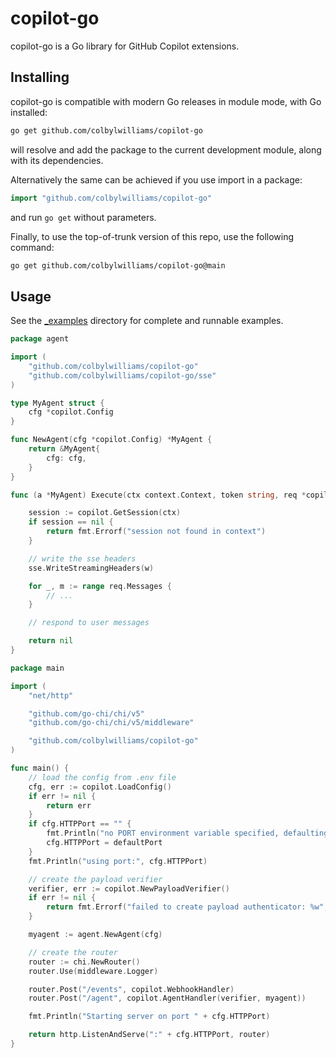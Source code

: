 # copilot-go

copilot-go is a Go library for GitHub Copilot extensions.

## Installing

copilot-go is compatible with modern Go releases in module mode, with Go installed:

```sh
go get github.com/colbylwilliams/copilot-go
```

will resolve and add the package to the current development module, along with its dependencies.

Alternatively the same can be achieved if you use import in a package:

```go
import "github.com/colbylwilliams/copilot-go"
```

and run `go get` without parameters.

Finally, to use the top-of-trunk version of this repo, use the following command:

```sh
go get github.com/colbylwilliams/copilot-go@main
```

## Usage

See the [_examples](./_examples/) directory for complete and runnable examples.

```go
package agent

import (
    "github.com/colbylwilliams/copilot-go"
    "github.com/colbylwilliams/copilot-go/sse"
)

type MyAgent struct {
    cfg *copilot.Config
}

func NewAgent(cfg *copilot.Config) *MyAgent {
    return &MyAgent{
        cfg: cfg,
    }
}

func (a *MyAgent) Execute(ctx context.Context, token string, req *copilot.Request, w http.ResponseWriter) error {

    session := copilot.GetSession(ctx)
    if session == nil {
        return fmt.Errorf("session not found in context")
    }

    // write the sse headers
    sse.WriteStreamingHeaders(w)

    for _, m := range req.Messages {
        // ...
    }

    // respond to user messages

    return nil
}
```

```go
package main

import (
    "net/http"

    "github.com/go-chi/chi/v5"
    "github.com/go-chi/chi/v5/middleware"

    "github.com/colbylwilliams/copilot-go"
)

func main() {
    // load the config from .env file
    cfg, err := copilot.LoadConfig()
    if err != nil {
        return err
    }
    if cfg.HTTPPort == "" {
        fmt.Println("no PORT environment variable specified, defaulting to", defaultPort)
        cfg.HTTPPort = defaultPort
    }
    fmt.Println("using port:", cfg.HTTPPort)

    // create the payload verifier
    verifier, err := copilot.NewPayloadVerifier()
    if err != nil {
        return fmt.Errorf("failed to create payload authenticator: %w", err)
    }

    myagent := agent.NewAgent(cfg)

    // create the router
    router := chi.NewRouter()
    router.Use(middleware.Logger)

    router.Post("/events", copilot.WebhookHandler)
    router.Post("/agent", copilot.AgentHandler(verifier, myagent))

    fmt.Println("Starting server on port " + cfg.HTTPPort)

    return http.ListenAndServe(":" + cfg.HTTPPort, router)
}
```
